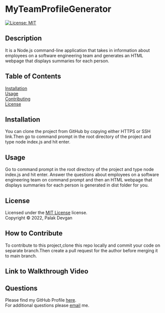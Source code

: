 # MyTeamProfileGenerator
[![License: MIT](https://img.shields.io/badge/License-MIT-yellow.svg)](https://www.mit.edu/~amini/LICENSE.md)

## Description

It is a Node.js command-line application that takes in information about employees on a software engineering team and generates an HTML webpage that displays summaries for each person.

## Table of Contents

[Installation](#installation)  
[Usage](#usage)  
[Contributing](#how-to-contribute)  
[License](#license)  

## Installation

You can clone the project from GitHub by copying either HTTPS or SSH link.Then go to command prompt in the root directory of the project and type node index.js and hit enter.

## Usage

Go to command prompt in the root directory of the project and type node index.js and hit enter. Answer the questions about employees on a software engineering team on command prompt and then an HTML webpage that displays summaries for each person is generated in dist folder for you.

## License

Licensed under the [MIT License](https://www.mit.edu/~amini/LICENSE.md) license.  
Copyright &copy; 2022, Palak Devgan

## How to Contribute

To contribute to this project,clone this repo locally and commit your code on separate branch.Then create a pull request for the author before merging it to main branch.

## Link to Walkthrough Video


## Questions

Please find my GitHub Profile [here](https://github.com/palakdevgan).  
For additional questions please [email](mailto:m7.palak@gmail.com) me.
